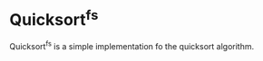 # Quicksort<sup>fs</sup>

Quicksort<sup>fs</sup> is a simple implementation fo the quicksort algorithm.